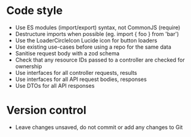 # Code style
- Use ES modules (import/export) syntax, not CommonJS (require)
- Destructure imports when possible (eg. import { foo } from 'bar')
- Use the LoaderCircleIcon Lucide icon for button loaders
- Use existing use-cases before using a repo for the same data
- Sanitise request body with a zod schema
- Check that any resource IDs passed to a controller are checked for ownership
- Use interfaces for all controller requests, results
- Use interfaces for all API request bodies, responses
- Use DTOs for all API responses

# Version control
- Leave changes unsaved, do not commit or add any changes to Git

